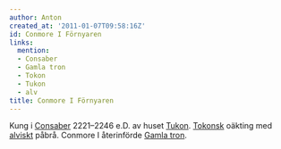 ```yaml
---
author: Anton
created_at: '2011-01-07T09:58:16Z'
id: Conmore I Förnyaren
links:
  mention:
  - Consaber
  - Gamla tron
  - Tokon
  - Tukon
  - alv
title: Conmore I Förnyaren
---
```


Kung i [Consaber] 2221–2246 e.D. av huset [Tukon]. [Tokonsk] oäkting med [alviskt] påbrå. Conmore I
återinförde [Gamla tron].

  [Consaber]: Consaber
  [Tukon]: Tukon
  [Tokonsk]: Tokon
  [alviskt]: alv
  [Gamla tron]: Gamla_tron
